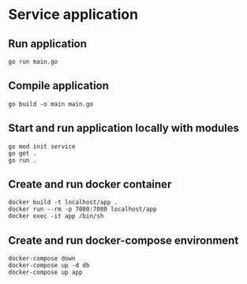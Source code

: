 # Service application

## Run application

    go run main.go

## Compile application

    go build -o main main.go

## Start and run application locally with modules

    go mod init service
    go get .
    go run .

## Create and run docker container

    docker build -t localhost/app .
    docker run --rm -p 7080:7080 localhost/app
    docker exec -it app /bin/sh

## Create and run docker-compose environment

    docker-compose down
    docker-compose up -d db
    docker-compose up app